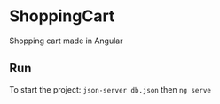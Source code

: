 # ShoppingCart
Shopping cart made in Angular

## Run
To start the project:
`json-server db.json`
then
`ng serve`
